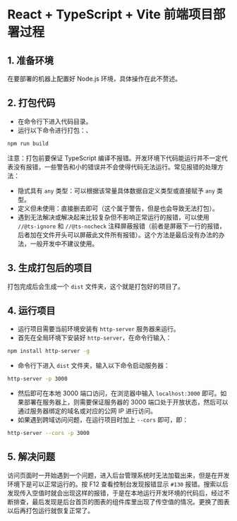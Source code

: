 # React + TypeScript + Vite 前端项目部署过程

## 1. 准备环境
在要部署的机器上配置好 Node.js 环境，具体操作在此不赘述。

## 2. 打包代码
- 在命令行下进入代码目录。
- 运行以下命令进行打包：、
```bash
npm run build
```
注意：打包前要保证 TypeScript 编译不报错。开发环境下代码能运行并不一定代表没有报错，一些警告和小的错误并不会使得代码无法运行。常见报错的处理方法：
- 隐式具有 `any` 类型：可以根据该常量具体数据自定义类型或直接赋予 `any` 类型。
- 定义但未使用：直接删去即可（这个属于警告，但是也会导致无法打包）。
- 遇到无法解决或解决起来比较复杂但不影响正常运行的报错，可以使用 `//@ts-ignore` 和 `//@ts-nocheck` 注释屏蔽报错（前者是屏蔽下一行的报错，后者加在文件开头可以屏蔽此文件所有报错）。这个方法是最后没有办法的办法，一般开发中不建议使用。

## 3. 生成打包后的项目
打包完成后会生成一个 `dist` 文件夹，这个就是打包好的项目了。

## 4. 运行项目
- 运行项目需要当前环境安装有 `http-server` 服务器来运行。
- 首先在全局环境下安装好 `http-server`，在命令行输入：
```bash
npm install http-server -g
```
- 命令行下进入 `dist` 文件夹，输入以下命令启动服务器：
```bash
http-server -p 3000
```
- 然后即可在本地 3000 端口访问，在浏览器中输入 `localhost:3000` 即可。如果部署在服务器上，则需要保证服务器的 3000 端口处于开放状态，然后可以通过服务器绑定的域名或对应的公网 IP 进行访问。
- 如果遇到跨域访问问题，在运行项目时加上 `--cors` 即可，即：
```bash
http-server --cors -p 3000
```
## 5. 解决问题
访问页面时一开始遇到一个问题，进入后台管理系统时无法加载出来，但是在开发环境下是可以正常运行的。按 F12 查看控制台发现报错显示 `#130` 报错。搜索以后发现传入空值时就会出现这样的报错，于是在本地运行开发环境的代码后，经过不断排查，最后发现是后台首页的图表的组件库里出现了传空值的情况。更换了图表以后再打包运行就恢复正常了。


